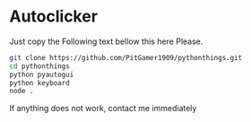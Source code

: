 # Autoclicker

Just copy the Following text bellow this here Please.
```bash
git clone https://github.com/PitGamer1909/pythonthings.git
cd pythonthings
python pyautogui
python keyboard
node .
```

If anything does not work, contact me immediately
